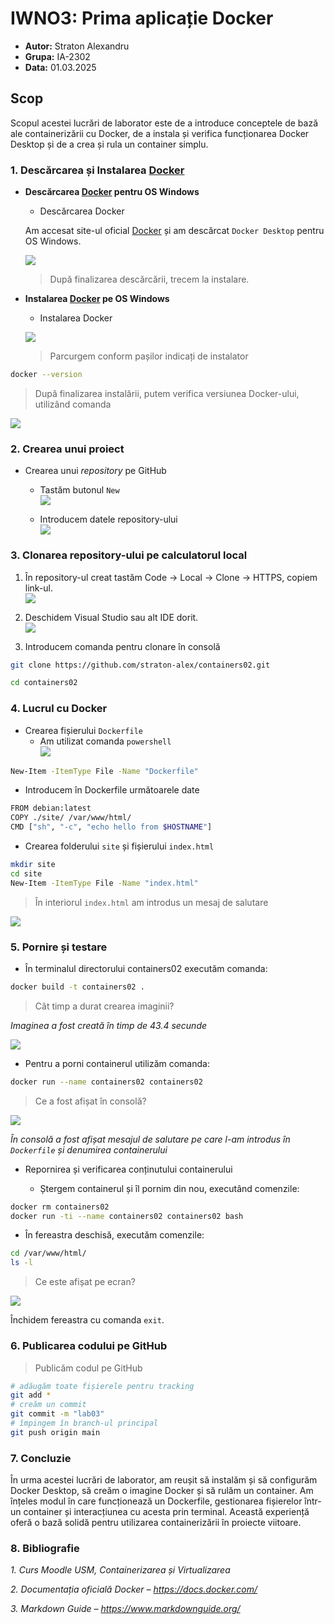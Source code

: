 # IWNO3: Prima aplicație Docker

* **Autor:** Straton Alexandru  
* **Grupa:** IA-2302  
* **Data:** 01.03.2025  

## Scop
Scopul acestei lucrări de laborator este de a introduce conceptele de bază ale containerizării cu Docker, de a instala și verifica funcționarea Docker Desktop și de a crea și rula un container simplu.

### 1. Descărcarea și Instalarea [Docker](https://www.docker.com/products/docker-desktop/)

- **Descărcarea [Docker](https://www.docker.com/products/docker-desktop/) pentru OS Windows**

  - Descărcarea Docker

  Am accesat site-ul oficial [Docker](https://www.docker.com/products/docker-desktop/) și am descărcat `Docker Desktop` pentru OS Windows.

  ![](images/image.png)  

  > După finalizarea descărcării, trecem la instalare.

- **Instalarea [Docker](https://www.docker.com/products/docker-desktop/) pe OS Windows**

  - Instalarea Docker

  ![](images/Screenshot-2025-03-01-093235.png)  
  
  > Parcurgem conform pașilor indicați de instalator


```bash
docker --version
```

> După finalizarea instalării, putem verifica versiunea Docker-ului, utilizând comanda

![](images/Screenshot-2025-03-01-093931.png)

### 2. Crearea unui proiect
 - Crearea unui *repository* pe GitHub
    - Tastăm butonul `New`  
      ![](images/Screenshot-2025-02-28-214030.png)  

    - Introducem datele repository-ului  
      ![](images/Screenshot-2025-02-28-214056.png)  

### 3. Clonarea repository-ului pe calculatorul local

 1. În repository-ul creat tastăm Code -> Local -> Clone -> HTTPS, copiem link-ul.  
      ![](images/Screenshot-2025-02-28-214117.png)  

 2. Deschidem Visual Studio sau alt IDE dorit.  
      ![](images/Screenshot-2025-02-28-214233.png)  

 3. Introducem comanda pentru clonare în consolă

```bash
git clone https://github.com/straton-alex/containers02.git

cd containers02
```

### 4. Lucrul cu Docker

 - Crearea fișierului `Dockerfile`
    - Am utilizat comanda `powershell`  
      ![](images/Screenshot-2025-02-28-214615)  

```bash
New-Item -ItemType File -Name "Dockerfile"
```

- Introducem în Dockerfile următoarele date

```bash
FROM debian:latest
COPY ./site/ /var/www/html/
CMD ["sh", "-c", "echo hello from $HOSTNAME"]
```

 - Crearea folderului `site` și fișierului `index.html`

 ```bash
mkdir site
cd site
New-Item -ItemType File -Name "index.html"
 ```

> În interiorul `index.html` am introdus un mesaj de salutare

![](images/Screenshot-2025-02-28-214956.png) 


### 5. Pornire și testare

 - În terminalul directorului containers02 executăm comanda:

```bash
docker build -t containers02 .
```

> Cât timp a durat crearea imaginii?

*Imaginea a fost creată în timp de 43.4 secunde*

![](images/Screenshot-2025-02-28-215251.png)

 - Pentru a porni containerul utilizăm comanda:

```bash
docker run --name containers02 containers02
```

> Ce a fost afișat în consolă?

![](images/Screenshot-2025-02-28-215323.png)

*În consolă a fost afișat mesajul de salutare pe care l-am introdus în `Dockerfile` și denumirea containerului*

- Repornirea și verificarea conținutului containerului

  - Ștergem containerul și îl pornim din nou, executând comenzile:

```bash
docker rm containers02
docker run -ti --name containers02 containers02 bash
```

  - În fereastra deschisă, executăm comenzile:

```bash
cd /var/www/html/
ls -l
```

> Ce este afișat pe ecran?

![](images/Screenshot-2025-02-28-215427.png)

Închidem fereastra cu comanda `exit`.

### 6. Publicarea codului pe GitHub

> Publicăm codul pe GitHub

```bash
# adăugăm toate fișierele pentru tracking
git add *
# creăm un commit
git commit -m "lab03"
# împingem în branch-ul principal
git push origin main
```

### 7. Concluzie

În urma acestei lucrări de laborator, am reușit să instalăm și să configurăm Docker Desktop, să creăm o imagine Docker și să rulăm un container. Am înțeles modul în care funcționează un Dockerfile, gestionarea fișierelor într-un container și interacțiunea cu acesta prin terminal. Această experiență oferă o bază solidă pentru utilizarea containerizării în proiecte viitoare.

### 8. Bibliografie

*1. Curs Moodle USM, Containerizarea și Virtualizarea*

*2. Documentația oficială Docker – https://docs.docker.com/*

*3. Markdown Guide – https://www.markdownguide.org/*
